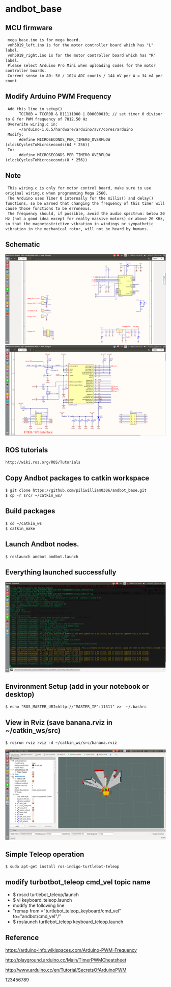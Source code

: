# andbot_base

## MCU firmware
     mega_base.ino is for mega board.
     vnh5019_left.ino is for the motor controller board which has "L" label.  
     vnh5019_right.ino is for the motor controller board which has "R" label.
     Please select Arduino Pro Mini when uploading codes for the motor controller boards.
     Current sense in A0: 5V / 1024 ADC counts / 144 mV per A = 34 mA per count

## Modify Arduino PWM Frequency
     Add this line in setup()
          TCCR0B = TCCR0B & B11111000 | B00000010; // set timer 0 divisor to 8 for PWM frequency of 7812.50 Hz
     Overwrite wiring.c in: 
          ~/arduino-1.6.5/hardware/arduino/avr/cores/arduino
     Modify:
          #define MICROSECONDS_PER_TIMER0_OVERFLOW (clockCyclesToMicroseconds(64 * 256))
     To:
          #define MICROSECONDS_PER_TIMER0_OVERFLOW (clockCyclesToMicroseconds(8 * 256))

## Note
     This wiring.c is only for motor control board, make sure to use original wiring.c when programming Mega 2560.
     The Arduino uses Timer 0 internally for the millis() and delay() functions, so be warned that changing the frequency of this timer will cause those functions to be erroneous.
     The frequency should, if possible, avoid the audio spectrum: below 20 Hz (not a good idea except for really massive motors) or above 20 KHz, so that the magnetostrictive vibration in windings or sympathetic vibration in the mechanical rotor, will not be heard by humans.

## Schematic
![](https://github.com/piliwilliam0306/andbot_base/blob/master/schematic/VNH5019.png)
![](https://github.com/piliwilliam0306/andbot_base/blob/master/schematic/ATMEGA328.png)

## ROS tutorials

    http://wiki.ros.org/ROS/Tutorials

## Copy Andbot packages to catkin workspace

    $ git clone https://github.com/piliwilliam0306/andbot_base.git
    $ cp -r src/ ~/catkin_ws/
  
## Build packages
    $ cd ~/catkin_ws
    $ catkin_make

## Launch Andbot nodes.

    $ roslaunch andbot andbot.launch

## Everything launched successfully
![](https://github.com/piliwilliam0306/andbot_base/blob/master/odom_received.png)

## Environment Setup (add in your notebook or desktop)

    $ echo "ROS_MASTER_URI=http://"MASTER_IP":11311" >>  ~/.bashrc

## View in Rviz (save banana.rviz in ~/catkin_ws/src)

    $ rosrun rviz rviz -d ~/catkin_ws/src/banana.rviz
![](https://github.com/piliwilliam0306/andbot_base/blob/master/rviz.png)

## Simple Teleop operation
    
    $ sudo apt-get install ros-indigo-turtlebot-teleop

## modify turbotbot_teleop cmd_vel topic name
  * $ roscd turtlebot_teleop/launch
  * $ vi keyboard_teleop.launch
  * modify the following line
  * "remap from ="turtlebot_teleop_keyboard/cmd_vel" to="andbot/cmd_vel"/"
  * $ roslaunch turtlebot_teleop keyboard_teleop.launch
 
## Reference

https://arduino-info.wikispaces.com/Arduino-PWM-Frequency

http://playground.arduino.cc/Main/TimerPWMCheatsheet

http://www.arduino.cc/en/Tutorial/SecretsOfArduinoPWM

123456789
